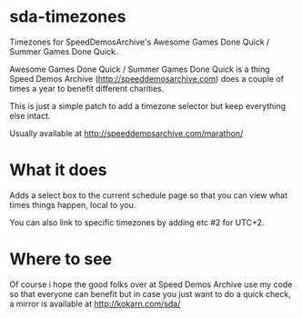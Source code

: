 sda-timezones
=============

Timezones for SpeedDemosArchive's Awesome Games Done Quick / Summer Games Done Quick.

Awesome Games Done Quick / Summer Games Done Quick is a thing Speed Demos Archive (http://speeddemosarchive.com) does a couple of times a year to benefit different charities.

This is just a simple patch to add a timezone selector but keep everything else intact.

Usually available at http://speeddemosarchive.com/marathon/

What it does
============

Adds a select box to the current schedule page so that you can view what times things happen, local to you.

You can also link to specific timezones by adding etc #2 for UTC+2.

Where to see
===========

Of course i hope the good folks over at Speed Demos Archive use my code so that everyone can benefit but in case you just want to do a quick check, a mirror is available at http://kokarn.com/sda/